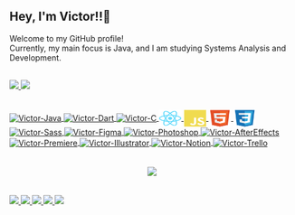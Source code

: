 ## Hey, I'm Victor!!👋
Welcome to my GitHub profile!<br>
Currently, my main focus is Java, and I am studying Systems Analysis and Development.
<br>
<br>

<div>
  <a href="https://github.com/victoreemanuel">
  <img height="150em" src="https://github-readme-stats.vercel.app/api/top-langs/?username=victoreemanuel&layout=compact&langs_count=7&theme=ocean_dark"/> 
  <img height="150em" src="https://github-readme-stats.vercel.app/api?username=victoreemanuel&show_icons=true&theme=ocean_dark&include_all_commits=true&count_private=true"/>
</div>
<br>
<br>
    
<div style="display: inline_block">
  <img align="center" alt="Victor-Java" height="40" width="40" src="https://cdn.jsdelivr.net/gh/devicons/devicon@latest/icons/java/java-original.svg">
  <img align="center" alt="Victor-Dart" height="30" width="40" src="https://cdn.jsdelivr.net/gh/devicons/devicon@latest/icons/dart/dart-original.svg">
  <img align="center" alt="Victor-C" height="30" width="40" src="https://cdn.jsdelivr.net/gh/devicons/devicon@latest/icons/c/c-original.svg">
  <img align="center" alt="Victor-React" height="30" width="40" src="https://raw.githubusercontent.com/devicons/devicon/master/icons/react/react-original.svg">
  <img align="center" alt="Victor-Js" height="30" width="40" src="https://raw.githubusercontent.com/devicons/devicon/master/icons/javascript/javascript-plain.svg">
  <img align="center" alt="Victor-HTML" height="30" width="40" src="https://raw.githubusercontent.com/devicons/devicon/master/icons/html5/html5-original.svg">
  <img align="center" alt="Victor-CSS" height="30" width="40" src="https://raw.githubusercontent.com/devicons/devicon/master/icons/css3/css3-original.svg">
  <img align="center" alt="Victor-Sass" height="30" width="40" src="https://cdn.jsdelivr.net/gh/devicons/devicon@latest/icons/sass/sass-original.svg"> 
  <img align="center" alt="Victor-Figma" height="30" width="40" src="https://cdn.jsdelivr.net/gh/devicons/devicon@latest/icons/figma/figma-original.svg">     
  <img align="center" alt="Victor-Photoshop" height="30" width="40" src="https://cdn.jsdelivr.net/gh/devicons/devicon@latest/icons/photoshop/photoshop-original.svg">
  <img align="center" alt="Victor-AfterEffects" height="30" width="40" src="https://cdn.jsdelivr.net/gh/devicons/devicon@latest/icons/aftereffects/aftereffects-original.svg">
  <img align="center" alt="Victor-Premiere" height="30" width="40" src="https://cdn.jsdelivr.net/gh/devicons/devicon@latest/icons/premierepro/premierepro-original.svg">
  <img align="center" alt="Victor-Illustrator" height="30" width="40" src="https://cdn.jsdelivr.net/gh/devicons/devicon@latest/icons/illustrator/illustrator-plain.svg">
  <img align="center" alt="Victor-Notion" height="30" width="40" src="https://cdn.jsdelivr.net/gh/devicons/devicon@latest/icons/notion/notion-original.svg">
  <img align="center" alt="Victor-Trello" height="30" width="40" src="https://cdn.jsdelivr.net/gh/devicons/devicon@latest/icons/trello/trello-original.svg">
</div
<br>
<br>
<br>
<div style="display: flex; justify-content: center;">
  <img src="https://media4.giphy.com/media/bGgsc5mWoryfgKBx1u/200w.gif?cid=6c09b952560mn8ycfyppl2plawwv1wn8e35jd9q3480jlo75&ep=v1_gifs_search&rid=200w.gif&ct=g">
</div>
<br>

<div>
<br>
  <a href="https://www.linkedin.com/in/victoreemanuel/" target="_blank">
    <img src="https://img.shields.io/badge/LinkedIn-0077B5?style=for-the-badge&logo=linkedin&logoColor=white" target="_blank">
  </a> 
  <a href="mailto:evsistemas31@gmail.com">
    <img src="https://img.shields.io/badge/Gmail-D14836?style=for-the-badge&logo=gmail&logoColor=white" target="_blank">
  </a>
  <a href="https://www.youtube.com/@EmanuDev" target="_blank">
    <img src="https://img.shields.io/badge/YouTube-FF0000?style=for-the-badge&logo=youtube&logoColor=white" target="_blank">
  </a>
  <a href="https://www.twitch.tv/itzvitaosx1" target="_blank">
    <img src="https://img.shields.io/badge/Twitch-9146FF?style=for-the-badge&logo=twitch&logoColor=white" target="_blank">
  </a>
  <a href="http://discordapp.com/users/421741427094061066" target="_blank">
    <img src="https://img.shields.io/badge/Discord-7289DA?style=for-the-badge&logo=discord&logoColor=white" target="_blank">
  </a>
</div>
